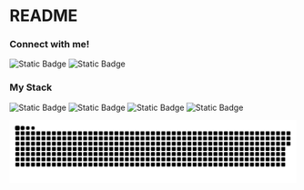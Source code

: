 # README

<h3 align="left">Connect with me!</h3>

![Static Badge](https://img.shields.io/badge/LINKEDIN-REDE?style=for-the-badge&logo=linkedin&logoColor=%2318A303&labelColor=back&color=black&link=https%3A%2F%2Fwww.linkedin.com%2Fin%2Flink-davidqoliveira%2F)
![Static Badge](https://img.shields.io/badge/INTAGRAM-REDE?style=for-the-badge&logo=instagram&logoColor=%2318A303&labelColor=back&color=black&link=https%3A%2F%2Fwww.instagram.com%2Fdavid.qoliveira%2F)

<h3 align="left">My Stack</h3>

![Static Badge](https://img.shields.io/badge/HTML5-CODE?style=for-the-badge&logo=HTML5&logoColor=%23E34F26&labelColor=back&color=black)
![Static Badge](https://img.shields.io/badge/CSS3-CODE?style=for-the-badge&logo=css3&logoColor=%231572B6&labelColor=back&color=black)
![Static Badge](https://img.shields.io/badge/javascript-CODE?style=for-the-badge&logo=javascript&logoColor=%23F7DF1E&labelColor=back)
![Static Badge](https://img.shields.io/badge/DART-CODE?style=for-the-badge&logo=dart&logoColor=%230175C2&labelColor=back&color=black)





<picture>
   <source media="(prefers-color-scheme: dark)" srcset="https://raw.githubusercontent.com/Daviddevbr/Daviddevbr/output/github-contribution-grid-snake-dark.svg">
   <source media="(prefers-color-scheme: dark)" srcset="https://raw.githubusercontent.com/Daviddevbr/Daviddevbr/output/github-contribution-grid-snake.svg">
   <img alt="github contribution grid snake animation" src="https://raw.githubusercontent.com/Daviddevbr/Daviddevbr/output/github-contribution-grid-snake.svg">
</picture>
<br><br>
